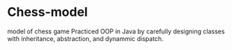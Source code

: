 # Chess-model
model of chess game
Practiced OOP in Java by carefully designing classes with inheritance, abstraction, and dynammic dispatch.
